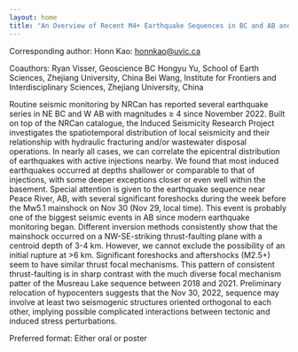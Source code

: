 ```yaml
---
layout: home
title: "An Overview of Recent M4+ Earthquake Sequences in BC and AB and Their Controversies"
---
```



Corresponding author: Honn Kao: honnkao@uvic.ca

Coauthors: Ryan Visser, Geoscience BC
 Hongyu Yu, School of Earth Sciences, Zhejiang University, China
 Bei Wang, Institute for Frontiers and Interdisciplinary Sciences, Zhejiang University, China 

Routine seismic monitoring by NRCan has reported several earthquake series in NE BC and W AB with magnitudes ≥ 4 since November 2022. Built on top of the NRCan catalogue, the Induced Seismicity Research Project investigates the spatiotemporal distribution of local seismicity and their relationship with hydraulic fracturing and/or wastewater disposal operations. In nearly all cases, we can correlate the epicentral distribution of earthquakes with active injections nearby. We found that most induced earthquakes occurred at depths shallower or comparable to that of injections, with some deeper exceptions closer or even well within the basement. Special attention is given to the earthquake sequence near Peace River, AB, with several significant foreshocks during the week before the Mw5.1 mainshock on Nov 30 (Nov 29, local time). This event is probably one of the biggest seismic events in AB since modern earthquake monitoring began. Different inversion methods consistently show that the mainshock occurred on a NW-SE-striking thrust-faulting plane with a centroid depth of 3-4 km. However, we cannot exclude the possibility of an initial rupture at >6 km. Significant foreshocks and aftershocks (M2.5+) seem to have similar thrust focal mechanisms. This pattern of consistent thrust-faulting is in sharp contrast with the much diverse focal mechanism patter of the Musreau Lake sequence between 2018 and 2021. Preliminary relocation of hypocenters suggests that the Nov 30, 2022, sequence may involve at least two seismogenic structures oriented orthogonal to each other, implying possible complicated interactions between tectonic and induced stress perturbations.

Preferred format: Either oral or poster
